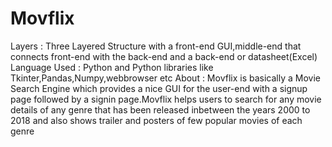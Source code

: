 # Movflix
Layers : Three Layered Structure with a front-end GUI,middle-end that connects front-end with the back-end and a back-end or datasheet(Excel) Language Used : Python and Python libraries like Tkinter,Pandas,Numpy,webbrowser etc About : Movflix is basically a Movie Search Engine which provides a nice GUI for the user-end with a signup page followed by a signin page.Movflix helps users to search for any movie details of any genre that has been released inbetween the years 2000 to 2018 and also shows trailer and posters of few popular movies of each genre 
